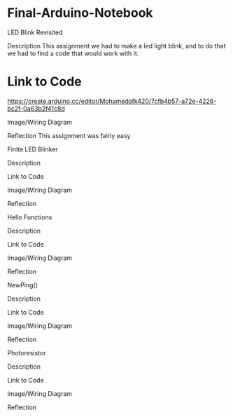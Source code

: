 # Final-Arduino-Notebook
 
 
 LED Blink Revisited

 Description 
This assignment we had to make a led light blink, and to do that we had to find a code that would work with it.


# Link to Code
https://create.arduino.cc/editor/Mohamedafk420/7cfb4b57-a72e-4226-bc2f-0a63b2f41c8d


 Image/Wiring Diagram



 Reflection
This assignment was fairly easy



 Finite LED Blinker

 Description


 Link to Code


 Image/Wiring Diagram


 Reflection





 Hello Functions

 Description


 Link to Code


 Image/Wiring Diagram


 Reflection






 NewPing()

 Description


 Link to Code


 Image/Wiring Diagram


 Reflection






 Photoresistor

 Description


 Link to Code


 Image/Wiring Diagram


 Reflection



